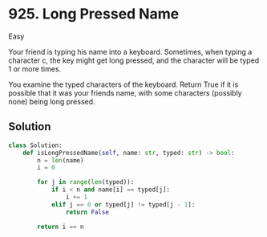 # 925. Long Pressed Name

Easy

Your friend is typing his name into a keyboard. Sometimes, when typing a
character c, the key might get long pressed, and the character will be typed 1
or more times.

You examine the typed characters of the keyboard. Return True if it is possible
that it was your friends name, with some characters (possibly none) being long
pressed.

## Solution

```python
class Solution:
    def isLongPressedName(self, name: str, typed: str) -> bool:
        n = len(name)
        i = 0

        for j in range(len(typed)):
            if i < n and name[i] == typed[j]:
                i += 1
            elif j == 0 or typed[j] != typed[j - 1]:
                return False

        return i == n
```
